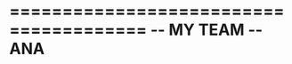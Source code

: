 =======================================
		    -- MY TEAM --
		         ANA
=======================================